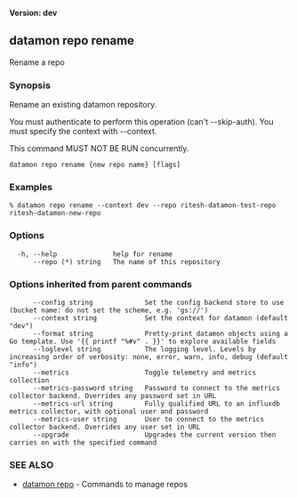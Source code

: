 **Version: dev**

## datamon repo rename

Rename a repo

### Synopsis

Rename an existing datamon repository.

You must authenticate to perform this operation (can't --skip-auth).
You must specify the context with --context.

This command MUST NOT BE RUN concurrently.


```
datamon repo rename {new repo name} [flags]
```

### Examples

```
% datamon repo rename --context dev --repo ritesh-datamon-test-repo ritesh-datamon-new-repo
```

### Options

```
  -h, --help              help for rename
      --repo (*) string   The name of this repository
```

### Options inherited from parent commands

```
      --config string             Set the config backend store to use (bucket name: do not set the scheme, e.g. 'gs://')
      --context string            Set the context for datamon (default "dev")
      --format string             Pretty-print datamon objects using a Go template. Use '{{ printf "%#v" . }}' to explore available fields
      --loglevel string           The logging level. Levels by increasing order of verbosity: none, error, warn, info, debug (default "info")
      --metrics                   Toggle telemetry and metrics collection
      --metrics-password string   Password to connect to the metrics collector backend. Overrides any password set in URL
      --metrics-url string        Fully qualified URL to an influxdb metrics collector, with optional user and password
      --metrics-user string       User to connect to the metrics collector backend. Overrides any user set in URL
      --upgrade                   Upgrades the current version then carries on with the specified command
```

### SEE ALSO

* [datamon repo](datamon_repo.md)	 - Commands to manage repos

